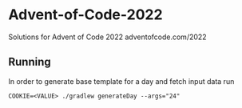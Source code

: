 # Advent-of-Code-2022

Solutions for Advent of Code 2022 adventofcode.com/2022

## Running

In order to generate base template for a day and fetch input data run

```
COOKIE=<VALUE> ./gradlew generateDay --args="24"
```